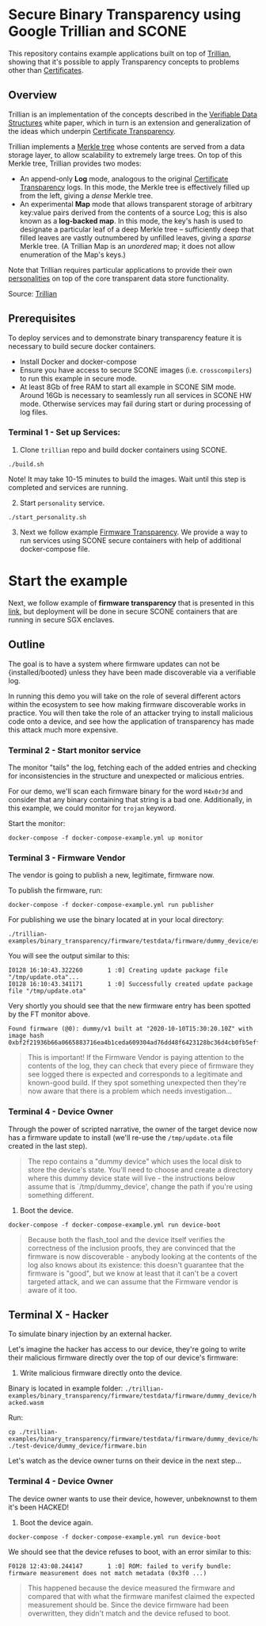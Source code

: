 # Secure Binary Transparency using Google Trillian and SCONE

This repository contains example applications built on top of
[Trillian](https://github.com/google/trillian), showing that it's possible to apply
Transparency concepts to problems other than
[Certificates](https://github.com/google/certificate-transparency-go).

## Overview

Trillian is an implementation of the concepts described in the
[Verifiable Data Structures](docs/papers/VerifiableDataStructures.pdf) white paper,
which in turn is an extension and generalization of the ideas which underpin
[Certificate Transparency](https://certificate-transparency.org).

Trillian implements a [Merkle tree](https://en.wikipedia.org/wiki/Merkle_tree)
whose contents are served from a data storage layer, to allow scalability to
extremely large trees.  On top of this Merkle tree, Trillian provides two
modes:

 - An append-only **Log** mode, analogous to the original
   [Certificate Transparency](https://certificate-transparency.org) logs.  In
   this mode, the Merkle tree is effectively filled up from the left, giving a
   *dense* Merkle tree.
 - An experimental **Map** mode that allows transparent storage of arbitrary
   key:value pairs derived from the contents of a source Log; this is also known
   as a **log-backed map**.  In this mode, the key's hash is used to designate a
   particular leaf of a deep Merkle tree – sufficiently deep that filled
   leaves are vastly outnumbered by unfilled leaves, giving a *sparse* Merkle
   tree.  (A Trillian Map is an *unordered* map; it does not allow enumeration
   of the Map's keys.)

Note that Trillian requires particular applications to provide their own
[personalities](#personalities) on top of the core transparent data store
functionality.

Source: [Trillian](https://github.com/google/trillian)


## Prerequisites

To deploy services and to demonstrate binary transparency feature it is necessary to build secure docker containers.

- Install Docker and docker-compose
- Ensure you have access to secure SCONE images (i.e. `crosscompilers`) to run this example in secure mode.
- At least 8Gb of free RAM to start all example in SCONE SIM mode. Around 16Gb is necessary to seamlessly run all services in SCONE HW mode. Otherwise services may fail during start or during processing of log files.


### Terminal 1 - Set up Services:
1. Clone `trillian` repo and build docker containers using SCONE.
```
./build.sh
```
Note! It may take 10-15 minutes to build the images.
Wait until this step is completed and services are running.

2. Start `personality` service.
```
./start_personality.sh
```

3. Next we follow example [Firmware Transparency](https://github.com/google/trillian-examples/tree/master/binary_transparency/firmware).
We provide a way to run services using SCONE secure containers with help of additional docker-compose file.

# Start the example

Next, we follow example of **firmware transparency** that is presented in this [link](https://github.com/google/trillian-examples/tree/master/binary_transparency/firmware), but deployment will be done in secure SCONE containers that are running in secure SGX enclaves.

## Outline
The goal is to have a system where firmware updates can not be {installed/booted} unless they have been made discoverable via a verifiable log.

In running this demo you will take on the role of several different actors within the ecosystem to see how making firmware discoverable works in practice. You will then take the role of an attacker trying to install malicious code onto a device, and see how the application of transparency has made this attack much more expensive.

### Terminal 2 - Start monitor service

The monitor "tails" the log, fetching each of the added entries and checking for inconsistencies in the structure and unexpected or malicious entries.

For our demo, we'll scan each firmware binary for the word `H4x0r3d` and consider that any binary containing that string is a bad one. Additionally, in this example, we could monitor for `trojan` keyword.

Start the monitor:
```
docker-compose -f docker-compose-example.yml up monitor
```

### Terminal 3 - Firmware Vendor

The vendor is going to publish a new, legitimate, firmware now.

To publish the firmware, run:
```
docker-compose -f docker-compose-example.yml run publisher
```
For publishing we use the binary located at in your local directory:
```
./trillian-examples/binary_transparency/firmware/testdata/firmware/dummy_device/example.wasm
```

You will see the output similar to this:
```
I0128 16:10:43.322260       1 :0] Creating update package file "/tmp/update.ota"...
I0128 16:10:43.341171       1 :0] Successfully created update package file "/tmp/update.ota"
```

Very shortly you should see that the new firmware entry has been spotted by the FT monitor above.
```
Found firmware (@0): dummy/v1 built at "2020-10-10T15:30:20.10Z" with image hash 0xbf2f21936b66a0665883716ea4b1ceda609304ad76dd48f6423128bc36d4cb0fb5effaa9c1f2e328a5cfc25d2cb89a337d4285a8bc3e22dbb99bddbed19e7095
```

> This is important! If the Firmware Vendor is paying attention to the contents of the log, they can check that every piece of firmware they see logged there is expected and corresponds to a legitimate and known-good build. If they spot something unexpected then they're now aware that there is a problem which needs investigation...

### Terminal 4 - Device Owner

Through the power of scripted narrative, the owner of the target device now has a firmware update to install (we'll re-use the `/tmp/update.ota` file created in the last step).

>  The repo contains a "dummy device" which uses the local disk to store the device's state. You'll need to choose and create a directory where this dummy device state will live - the instructions below assume that is `/tmp/dummy_device', change the path if you're using something different.

1. Boot the device.
```
docker-compose -f docker-compose-example.yml run device-boot    
```

> Because both the flash_tool and the device itself verifies the correctness of the inclusion proofs, they are convinced that the firmware is now discoverable - anybody looking at the contents of the log also knows about its existence: this doesn't guarantee that the firmware is "good", but we know at least that it can't be a covert targeted attack, and we can assume that the Firmware vendor is aware of it too.

## Terminal X - Hacker

To simulate binary injection by an external hacker.

Let's imagine the hacker has access to our device, they're going to write their malicious firmware directly over the top of our device's firmware:

1. Write malicious firmware directly onto the device.

Binary is located in example folder: `./trillian-examples/binary_transparency/firmware/testdata/firmware/dummy_device/hacked.wasm`

Run:
```
cp ./trillian-examples/binary_transparency/firmware/testdata/firmware/dummy_device/hacked.wasm ./test-device/dummy_device/firmware.bin
```

Let's watch as the device owner turns on their device in the next step...

### Terminal 4 - Device Owner

The device owner wants to use their device, however, unbeknownst to them it's been HACKED!

1. Boot the device again.
```
docker-compose -f docker-compose-example.yml run device-boot    
```

We should see that the device refuses to boot, with an error similar to this:
```
F0128 12:43:08.244147       1 :0] ROM: failed to verify bundle: firmware measurement does not match metadata (0x3f0 ...)
```

> This happened because the device measured the firmware and compared that with what the firmware manifest claimed the expected measurement should be. Since the device firmware had been overwritten, they didn't match and the device refused to boot.
